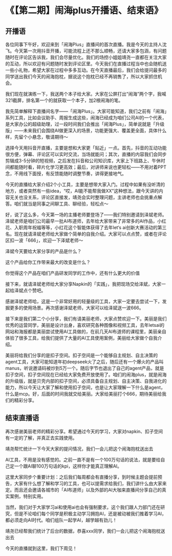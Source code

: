 # 《【第二期】闹海plus开播语、结束语》

## 开播语

各位同事下午好，欢迎来到「闹海Plus」直播间的首次直播。我是今天的主持人沈飞。今天第一次用抖音开播，可能流程上还不那么顺畅，还请大家多包涵，有问题随时在评论区告诉我，我们会尽量优化。我们的场控小姐姐靖尧一直都在关注大家的互动，所以欢迎有问题随时发到评论区里。今天我们在直播过程当中也会随机送一些小礼物，希望大家在过程中多多互动。在今天直播最后，我们会给提问最多的同学送出我们今天的闹海抱枕，据说这个抱枕已经不再销售了，所以大家抓住机会。

我们现在就演练一下，我送两个本子给大家。大家在公屏打出“闹海”两个字，我喊321截屏，排名第一个的就获取一个本子，加2根闹海的笔。

我先简单解释下直播间名字——「闹海Plus」。大家可能知道，我们之前有「闹海」系列工具，比如会议助手、周报生成这些，闹海已经成为咱们公司AI的一个代表，是大家办公的超级助理，过一段时间我们会推出「闹海Plus」，简单说就是「升级版」——未来我们会围绕AI做更深入的场景，功能更强大、覆盖更全面，具体什么样，先留个小悬念，敬请期待～

选择今天用抖音开直播，主要是想和大家更「贴近」一点。首先，抖音的互动功能很方便，弹幕、评论区可以实时交流，当场就能问；其次，直播的内容我们会同步剪辑成3-5分钟的短视频，之后发在抖音和公司知识库，大家上下班路上、午休时间都能随时看，碎片化学习更高效；最后，对讲师来说也更轻松——不用对着PPT念，不用线下面授，有反馈能随时调整节奏，讲得更接地气。

今天的直播给大家介绍2个小工具，主要是想带大家入门。过程中如果有没听清的地方，或者突然有一些idea，“哎，AI能不能帮我做XX”这种想法，跟今天讲的内容无关也没关系，评论区直接发，靖尧会实时整理问题，主讲老师也会挑重点解答。咱们就当是同事之间聊工具、聊经验，轻松点～

好，说了这么多，今天第一场的主播老师要登场了——我们特别邀请到泽斌老师。泽斌老师是咱们公司最早一批AI布道师，去年给大家带来了非常多的AI作品，小红花、入职周年祝福等等，小红花这个智能体获得了去年let‘s ai创新大赛活动的第三名。现在就请泽斌老师给大家做个简单的自我介绍。大家可以点点赞，或者在评论区扣一波「666」，欢迎一下泽斌老师～

泽斌今天要给大家分享的产品是什么？

这个产品给你工作带来最大的改变是什么？

你觉得这个产品在咱们产品研发同学的工作中，还有什么更大的价值

接下来，就请泽斌老师给大家分享Napkin的「实践」，我把现场交给泽斌，大家一起给泽斌点个赞吧。

感谢泽斌老师哈，这是一个非常好用的轻量级的工具，大家一定要去尝试一下，发掘更多的使用场景。再次感谢泽斌老师，大家可以给泽斌送一波666。

接下来是我们第二个小分享，我们有请美丽老师，大家点赞欢迎一下。美丽是我们优秀的运营同学，美丽是设计出身，喜欢研究各种图像和视频工具，去年letsai的网站和海报都是美丽尝试使用AI工具做的，在前几天AI布道师的课程里，美丽亲自体验了很多工具，给我们提供了大量的AI工具使用案例，美丽给大家做个自我介绍。

美丽将给我们分享的是扣子空间。扣子空间是一个能够自主规划、自主决策的agent工具，大家可能知道年初deepseek火了之后，随后还有一个爆火的产品叫manus，听说邀请码被炒到5万一个。随后字节也退出了自己的agent产品，就是扣子空间，扣子空间现在已经给大家免费开放使用了。咱们的闹海plus，就是闹海的升级版，就是贝壳内部的扣子空间，必须具备自主规划、自主决策、自我进化的能力，所以今天让大家了解和使用扣子空间，也是让大家理解一下什么是agent，什么是mcp。好，后面的时间我就交给美丽。大家给美丽打个666，期待美丽给我们的精彩分享。

## 结束直播语

再次感谢美丽老师的精彩分享。希望通过今天的学习，大家对napkin、扣子空间有一定的了解，并真正去实践使用。

靖尧帮忙统计一下今天大家的提问情况，我们一会儿把这个闹海抱枕送出去

AI工具，不用是没有感觉的。之前一直不是有一个100万句话的说法，就是要给自己定一个跟AI聊100万句话的kpi，这样你才能真正理解AI。

这里大家同步个重要计划：之后我们每周都会有直播分享，到时候主题会提前预告，大家有什么想了解和学习的工具，也可以提需求给我们，我们讲什么由大家来定。而且还会邀请各城市的「AI布道师」以及外部的AI大咖来直播间分享自己的真实案例，特别实用。

当然，我们对于大家学习ai和使用ai也会有强制要求，这个我们跟人力部门还在研究，但是不论咱们每个同学是积极主动学习拥抱AI，还是被动被我们推着学习AI，都必须走向AI时代。咱们组队一起学AI，越学越有劲儿！

靖尧已经帮我们统计了后台的数据，恭喜xxx同学，我们一会儿把这个闹海抱枕送出去

今天的直播就到这里，我们下周见！